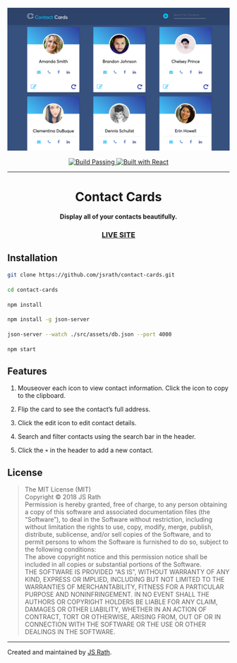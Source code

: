 <p align="center">
  <img alt="Contact Cards Screenshot" src="./screenshot.jpg" width="800" />
</p>
<p align="center">
  <a href="#">
    <img alt="Build Passing" src="https://img.shields.io/badge/build-passing-brightgreen.svg" />
  </a>
  <a href="#">
    <image alt="Built with React" src="https://img.shields.io/badge/built%20with-react-blue.svg" />
  </a>
</p>
<hr>
<h1 align="center">Contact Cards</h1>
<h4 align="center">Display all of your contacts beautifully.</h4>
<h3 align="center"><a href="http://contactcards.herokuapp.com">LIVE SITE</a></h3>



## Installation

```sh
git clone https://github.com/jsrath/contact-cards.git

cd contact-cards

npm install

npm install -g json-server

json-server --watch ./src/assets/db.json --port 4000

npm start
```

## Features

1. Mouseover each icon to view contact information. Click the icon to copy to the clipboard.

2. Flip the card to see the contact’s full address.

3. Click the edit icon to edit contact details. 

4. Search and filter contacts using the search bar in the header.

5. Click the `+` in the header to add a new contact.


## License

> The MIT License (MIT)<br/> Copyright © 2018 JS Rath <br/> Permission is hereby granted, free of charge, to any person obtaining a copy of this software and associated documentation files (the “Software”), to deal in the Software without restriction, including without limitation the rights to use, copy, modify, merge, publish, distribute, sublicense, and/or sell copies of the Software, and to permit persons to whom the Software is furnished to do so, subject to the following conditions: <br/>The above copyright notice and this permission notice shall be included in all copies or substantial portions of the Software. <br/> THE SOFTWARE IS PROVIDED “AS IS”, WITHOUT WARRANTY OF ANY KIND, EXPRESS OR IMPLIED, INCLUDING BUT NOT LIMITED TO THE WARRANTIES OF MERCHANTABILITY, FITNESS FOR A PARTICULAR PURPOSE AND NONINFRINGEMENT. IN NO EVENT SHALL THE AUTHORS OR COPYRIGHT HOLDERS BE LIABLE FOR ANY CLAIM, DAMAGES OR OTHER LIABILITY, WHETHER IN AN ACTION OF CONTRACT, TORT OR OTHERWISE, ARISING FROM, OUT OF OR IN CONNECTION WITH THE SOFTWARE OR THE USE OR OTHER DEALINGS IN THE SOFTWARE.

---

Created and maintained by [JS Rath](http://www.jsrath.com).
